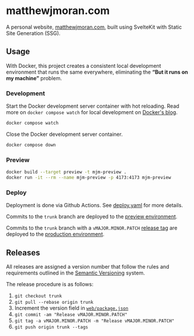# matthewjmoran.com

A personal website, [matthewjmoran.com](https://matthewjmoran.com/), built using SvelteKit with Static Site Generation (SSG).

## Usage

With Docker, this project creates a consistent local development environment that runs the same everywhere, eliminating the __“But it runs on my machine”__ problem.

### Development

Start the Docker development server container with hot reloading. Read more on `docker compose watch` for local development on [Docker's blog](https://www.docker.com/blog/announcing-docker-compose-watch-ga-release/).

```bash
docker compose watch
```

Close the Docker development server container.

```bash
docker compose down
```

### Preview

```bash
docker build --target preview -t mjm-preview .
docker run -it --rm --name mjm-preview -p 4173:4173 mjm-preview
```

### Deploy

Deployment is done via Github Actions. See [deploy.yaml](.github/workflows/deploy.yaml) for more details.

Commits to the `trunk` branch are deployed to the [preview environment](https://preview.matthewjmoran.pages.dev/).

Commits to the `trunk` branch with a `vMAJOR.MINOR.PATCH` [release tag](https://trunkbaseddevelopment.com/branch-for-release/#tag-instead-of-branch) are deployed to the [production environment](https://matthewjmoran.com/).

## Releases

All releases are assigned a version number that follow the rules and requirements outlined in the [Semantic Versioning](https://semver.org/) system.

The release procedure is as follows:

1. `git checkout trunk`
2. `git pull --rebase origin trunk`
3. Increment the version field in [`web/package.json`](web/package.json)
4. `git commit -am "Release vMAJOR.MINOR.PATCH"`
5. `git tag -a vMAJOR.MINOR.PATCH -m "Release vMAJOR.MINOR.PATCH"`
6. `git push origin trunk --tags`
